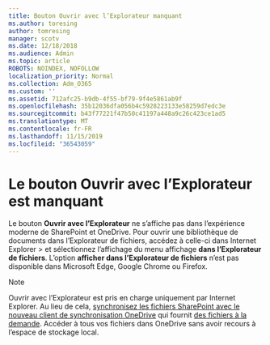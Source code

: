 ```yaml
---
title: Bouton Ouvrir avec l’Explorateur manquant
ms.author: toresing
author: tomresing
manager: scotv
ms.date: 12/18/2018
ms.audience: Admin
ms.topic: article
ROBOTS: NOINDEX, NOFOLLOW
localization_priority: Normal
ms.collection: Adm_O365
ms.custom: ''
ms.assetid: 712afc25-b9db-4f55-bf79-9f4e5861ab9f
ms.openlocfilehash: 35b12036dfa056b4c5928223133e58259d7edc3e
ms.sourcegitcommit: b43f77221f47b50c41197a448a9c26c423ce1ad5
ms.translationtype: MT
ms.contentlocale: fr-FR
ms.lasthandoff: 11/15/2019
ms.locfileid: "36543059"
---
```

# <a name="the-open-with-explorer-button-is-missing"></a>Le bouton Ouvrir avec l’Explorateur est manquant

Le bouton **Ouvrir avec l’Explorateur** ne s’affiche pas dans l’expérience moderne de SharePoint et OneDrive. Pour ouvrir une bibliothèque de documents dans l’Explorateur de fichiers, accédez à celle-ci dans Internet Explorer \> et sélectionnez l’affichage du menu affichage **dans l’Explorateur de fichiers**. L’option **afficher dans l’Explorateur de fichiers** n’est pas disponible dans Microsoft Edge, Google Chrome ou Firefox. 
  
> [!NOTE]
> Ouvrir avec l’Explorateur est pris en charge uniquement par Internet Explorer. Au lieu de cela, [synchronisez les fichiers SharePoint avec le nouveau client de synchronisation OneDrive](https://support.office.com/article/6de9ede8-5b6e-4503-80b2-6190f3354a88.aspx) qui fournit [des fichiers à la demande](https://support.office.com/article/0e6860d3-d9f3-4971-b321-7092438fb38e.aspx). Accéder à tous vos fichiers dans OneDrive sans avoir recours à l’espace de stockage local. 
  

